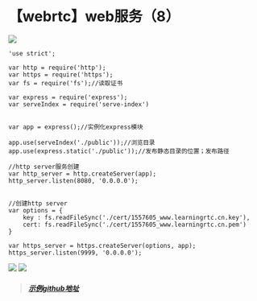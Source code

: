 # 【webrtc】web服务（8）

![](https://img-blog.csdnimg.cn/20190919150149229.png?x-oss-process=image/watermark,type_ZmFuZ3poZW5naGVpdGk,shadow_10,text_aHR0cHM6Ly9ibG9nLmNzZG4ubmV0L3FxXzM0MjczMDU5,size_16,color_FFFFFF,t_70)
```shell
'use strict';

var http = require('http');
var https = require('https');
var fs = require('fs');//读取证书

var express = require('express');
var serveIndex = require('serve-index')


var app = express();//实例化express模块

app.use(serveIndex('./public'));//浏览目录
app.use(express.static('./public'));//发布静态目录的位置；发布路径

//http server服务创建
var http_server = http.createServer(app);
http_server.listen(8080, '0.0.0.0');


//创建http server
var options = {
	key : fs.readFileSync('./cert/1557605_www.learningrtc.cn.key'),
	cert: fs.readFileSync('./cert/1557605_www.learningrtc.cn.pem')
}

var https_server = https.createServer(options, app);
https_server.listen(9999, '0.0.0.0');
```

![](https://img-blog.csdnimg.cn/20190919155936814.png?x-oss-process=image/watermark,type_ZmFuZ3poZW5naGVpdGk,shadow_10,text_aHR0cHM6Ly9ibG9nLmNzZG4ubmV0L3FxXzM0MjczMDU5,size_16,color_FFFFFF,t_70)
![](https://img-blog.csdnimg.cn/20190919155959275.png?x-oss-process=image/watermark,type_ZmFuZ3poZW5naGVpdGk,shadow_10,text_aHR0cHM6Ly9ibG9nLmNzZG4ubmV0L3FxXzM0MjczMDU5,size_16,color_FFFFFF,t_70)

> ##### [示例github地址](https://github.com/smileyqp/webrtc/tree/master/http)